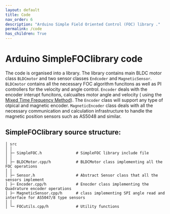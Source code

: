 ```yaml
---
layout: default
title: Code
nav_order: 6
description: "Arduino Simple Field Oriented Control (FOC) library ."
permalink: /code
has_children: True
---
```


# Arduino <span class="simple">Simple<span class="foc">FOC</span>library</span> code
The code is organised into a library. The library contains main BLDC motor class `BLDCmotor` and  two sensor classes `Endcoder` and `MagneticSensor`. `BLDCmotor` contains all the necessary FOC algorithm funcitons as well as PI controllers for the velocity and angle control.  `Encoder`  deals with the encoder interupt funcitons, calcualtes motor angle and velocity ( using the [Mixed Time Frequency Method](https://github.com/askuric/Arduino-Mixed-Time-Frequency-Method)). The `Encoder` class will support any type of otpical and magnetic encoder. `MagneticEncoder` class deals with all the necessary communication and calculation infrastructure to handle the magnetic position sensors such as AS5048 and similar. 

## <span class="simple">Simple<span class="foc">FOC</span>library</span> source structure:
```shell
│ src
│ │
│ ├─ SimpleFOC.h               # SimpleFOC library include file
│ │   
│ ├─ BLDCMotor.cpp/h           # BLDCMotor class implementing all the FOC operations
│ │ 
│ ├─ Sensor.h                  # Abstract Sensor class that all the sensors implement
│ ├─ Encoder.cpp/h             # Enocder class implementing the Quadrature encoder operations
│ ├─ MagneticSensor.cpp/h      # class implementing SPI angle read and interface for AS5047/8 type sensors
│ │ 
│ └─ FOCutils.cpp/h            # Utility functions 
```

